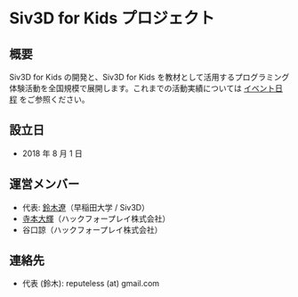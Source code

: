 # Siv3D for Kids プロジェクト

## 概要

Siv3D for Kids の開発と、Siv3D for Kids を教材として活用するプログラミング体験活動を全国規模で展開します。これまでの活動実績については [イベント日程](https://siv3d-for-kids.github.io/events/) をご参照ください。

## 設立日

- 2018 年 8 月 1 日

## 運営メンバー

- 代表: [鈴木遼](https://twitter.com/Reputeless)（早稲田大学 / Siv3D）
- [寺本大輝](https://twitter.com/teramotodaiki)（ハックフォープレイ株式会社）
- 谷口諒（ハックフォープレイ株式会社）

## 連絡先

- 代表 (鈴木): reputeless (at) gmail.com
